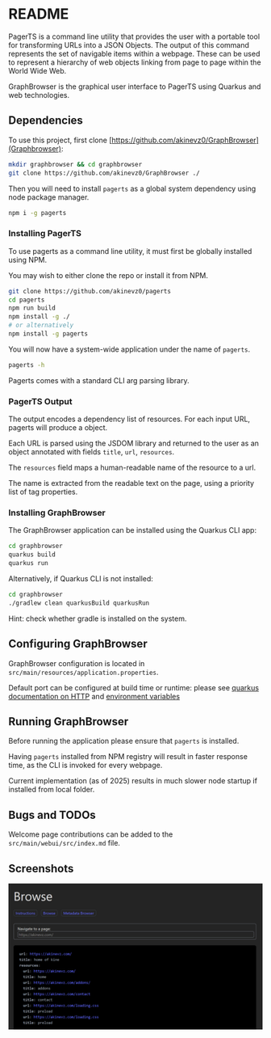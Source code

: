 # README

PagerTS is a command line utility that provides the user with a portable tool for transforming URLs into a JSON Objects.
The output of this command represents the set of navigable items within a webpage.
These can be used to represent a hierarchy of web objects linking from page to page within the World Wide Web.

GraphBrowser is the graphical user interface to PagerTS using Quarkus and web technologies.


## Dependencies

To use this project, first clone [https://github.com/akinevz0/GraphBrowser](Graphbrowser):

```bash
mkdir graphbrowser && cd graphbrowser
git clone https://github.com/akinevz0/GraphBrowser ./
```

Then you will need to install `pagerts` as a global system dependency using node package manager.

```bash
npm i -g pagerts
```

### Installing PagerTS

To use pagerts as a command line utility, it must first be globally installed using NPM.

You may wish to either clone the repo or install it from NPM.

```bash
git clone https://github.com/akinevz0/pagerts
cd pagerts
npm run build
npm install -g ./
# or alternatively
npm install -g pagerts
```

You will now have a system-wide application under the name of `pagerts`.

```bash
pagerts -h
```

Pagerts comes with a standard CLI arg parsing library.

### PagerTS Output

The output encodes a dependency list of resources. For each input URL, pagerts will produce a object.

Each URL is parsed using the JSDOM library and returned to the user as an object annotated with fields `title`, `url`, `resources`.

The `resources` field maps a human-readable name of the resource to a url.

The name is extracted from the readable text on the page, using a priority list of tag properties.

### Installing GraphBrowser

The GraphBrowser application can be installed using the Quarkus CLI app:

```bash
cd graphbrowser
quarkus build
quarkus run
```

Alternatively, if Quarkus CLI is not installed:

```bash
cd graphbrowser
./gradlew clean quarkusBuild quarkusRun
```

Hint: check whether gradle is installed on the system.

## Configuring GraphBrowser

GraphBrowser configuration is located in `src/main/resources/application.properties`.

Default port can be configured at build time or runtime: please see [quarkus documentation on HTTP](https://quarkus.io/guides/http-reference) and [environment variables](https://quarkus.io/guides/config-reference)

## Running GraphBrowser

Before running the application please ensure that `pagerts` is installed. 

Having `pagerts` installed from NPM registry will result in faster response time, as the CLI is invoked for every webpage.

Current implementation (as of 2025) results in much slower node startup if installed from local folder.

## Bugs and TODOs

Welcome page contributions can be added to the `src/main/webui/src/index.md` file.

## Screenshots

![Usage](https://github.com/akinevz0/graphbrowser/blob/f29c361f14bd7beecffc34f8ad8afd53f8aae49e/doc/Screenshot%202025-05-06%20123055.png)